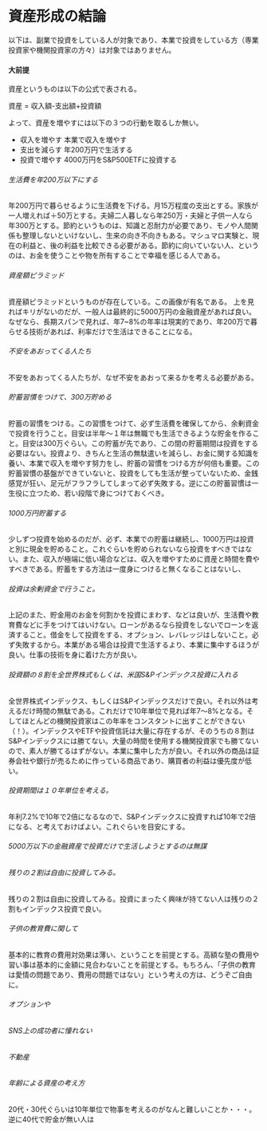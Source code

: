 # 資産形成の結論
以下は、副業で投資をしている人が対象であり、本業で投資をしている方（専業投資家や機関投資家の方々）は対象ではありません。

#### 大前提
資産というものは以下の公式で表される。

資産 = 収入額-支出額+投資額

よって、資産を増やすには以下の３つの行動を取るしか無い。
- 収入を増やす  本業で収入を増やす
- 支出を減らす  年200万円で生活する
- 投資で増やす  4000万円をS&P500ETFに投資する

###### 生活費を年200万以下にする
年200万円で暮らせるように生活費を下げる。月15万程度の支出とする。家族が一人増えれば＋50万とする。夫婦二人暮しなら年250万・夫婦と子供一人なら年300万とする。節約というものは、知識と忍耐力が必要であり、モノや人間関係も整理しないといけないし、生来の向き不向きもある。マシュマロ実験と、現在の利益と、後の利益を比較できる必要がある。節約に向いていない人、というのは、お金を使うことや物を所有することで幸福を感じる人である。

###### 資産額ピラミッド
資産額ピラミッドというものが存在している。この画像が有名である。
上を見ればキリがないのだが、一般人は最終的に5000万円の金融資産があれば良い。なぜなら、長期スパンで見れば、年7~8%の年率は現実的であり、年200万で暮らせる技術があれば、利率だけで生活はできることになる。

###### 不安をあおってくる人たち
不安をあおってくる人たちが、なぜ不安をあおって来るかを考える必要がある。




###### 貯蓄習慣をつけて、300万貯める
貯蓄の習慣をつける。この習慣をつけて、必ず生活費を確保してから、余剰資金で投資を行うこと。目安は半年～１年は無職でも生活できるような貯金を作ること。目安は300万ぐらい。この貯蓄が先であり、この間の貯蓄期間は投資をする必要はない。投資より、きちんと生活の無駄遣いを減らし、お金に関する知識を養い、本業で収入を増やす努力をし、貯蓄の習慣をつける方が何倍も重要。この貯蓄習慣の基盤ができていないと、投資をしても生活が整っていないため、金銭感覚が狂い、足元がフラフラしてしまって必ず失敗する。逆にこの貯蓄習慣は一生役に立つため、若い段階で身につけておくべき。

###### 1000万円貯蓄する
少しずつ投資を始めるのだが、必ず、本業での貯蓄は継続し、1000万円は投資と別に現金を貯めること。これぐらいを貯められないなら投資をすべきではない。また、収入が極端に低い場合などは、収入を増やすために資産と時間を費やすべきである。貯蓄をする方法は一度身につけると無くなることはないし、

###### 投資は余剰資金で行うこと。
上記のまた、貯金用のお金を何割かを投資にまわす、などは良いが、生活費や教育費などに手をつけてはいけない。ローンがあるなら投資をしないでローンを返済すること。借金をして投資をする、オプション、レバレッジはしないこと。必ず失敗するから。本業がある場合は投資で生活するより、本業に集中するほうが良い。仕事の技術を身に着けた方が良い。

###### 投資額の８割を全世界株式もしくは、米国S&Pインデックス投資に入れる
全世界株式インデックス、もしくはS&Pインデックスだけで良い。それ以外は考えるだけ時間の無駄である。これだけで10年単位で見れば年7～8%となる。そしてほとんどの機関投資家はこの年率をコンスタントに出すことができない（！）。インデックスやETFや投資信託は大量に存在するが、そのうちの８割はS&Pインデックスには勝てない。大量の時間を使用する機関投資家でも勝てないので、素人が勝てるはずがない。本業に集中した方が良い。それ以外の商品は証券会社や銀行が売るために作っている商品であり、購買者の利益は優先度が低い。

###### 投資期間は１０年単位を考える。
年利7.2%で10年で2倍になるなので、S&Pインデックスに投資すれば10年で2倍になる、と考えておけばよい。これぐらいを目安にする。

###### 5000万以下の金融資産で投資だけで生活しようとするのは無謀

###### 残りの２割は自由に投資してみる。
残りの２割は自由に投資してみる。投資にまったく興味が持てない人は残りの２割もインデックス投資で良い。
###### 子供の教育費に関して
基本的に教育の費用対効果は薄い、ということを前提とする。高額な塾の費用や習い事は基本的に金額に見合わないことを前提とする。もちろん、「子供の教育は愛情の問題であり、費用の問題ではない」という考えの方は、どうぞご自由に。
###### オプションや

###### SNS上の成功者に憧れない
###### 不動産

###### 年齢による資産の考え方
20代・30代ぐらいは10年単位で物事を考えるのがなんと難しいことか・・・。
逆に40代で貯金が無い人は
